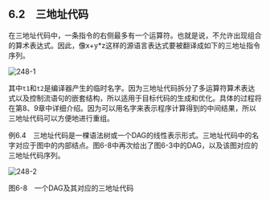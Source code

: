 ## 6.2　三地址代码

在三地址代码中，一条指令的右侧最多有一个运算符。也就是说，不允许出现组合的算术表达式。因此，像x+y*z这样的源语言表达式要被翻译成如下的三地址指令序列。

![248-1](../Images/image04384.jpeg)

其中`t1`和`t2`是编译器产生的临时名字。因为三地址代码拆分了多运算符算术表达式以及控制流语句的嵌套结构，所以适用于目标代码的生成和优化。具体的过程将在第8、9章中详细介绍。因为可以用名字来表示程序计算得到的中间结果，所以三地址代码可以方便地进行重组。

例6.4　三地址代码是一棵语法树或一个DAG的线性表示形式。三地址代码中的名字对应于图中的内部结点。图6-8中再次给出了图6-3中的DAG，以及该图对应的三地址代码序列。

![248-2](../Images/image04385.jpeg)

图6-8　一个DAG及其对应的三地址代码